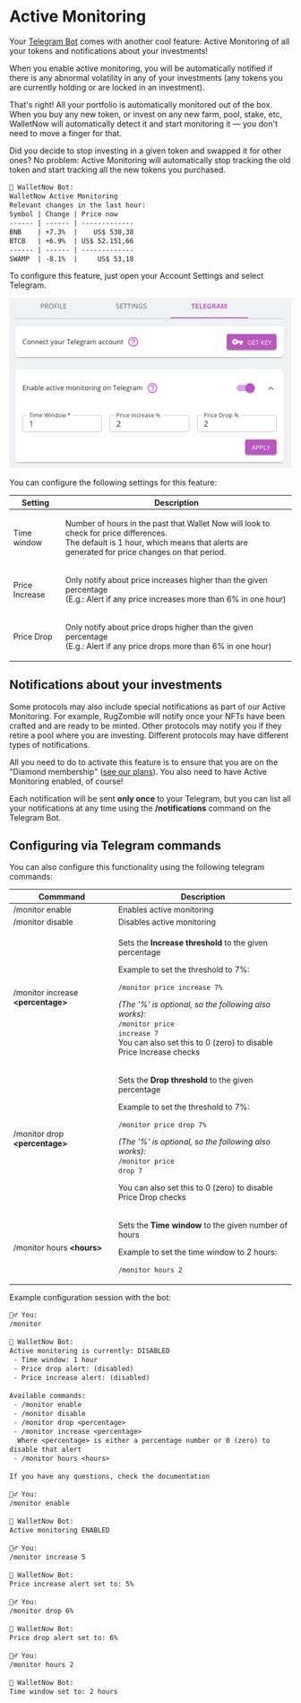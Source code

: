 # Active Monitoring

Your [Telegram Bot](telegram-bot.md) comes with another cool feature: Active Monitoring of all your tokens and notifications about your investments!

When you enable active monitoring, you will be automatically notified if there is any abnormal volatility in any of your investments (any tokens you are currently holding or are locked in an investment).

That's right! All your portfolio is automatically monitored out of the box. When you buy any new token, or invest on any new farm, pool, stake, etc, WalletNow will automatically detect it and start monitoring it — you don't need to move a finger for that.

Did you decide to stop investing in a given token and swapped it for other ones? No problem: Active Monitoring will automatically stop tracking the old token and start tracking all the new tokens you purchased.

```
🤖 WalletNow Bot:
WalletNow Active Monitoring
Relevant changes in the last hour:
Symbol | Change | Price now    
------ | ------ | -------------
BNB    | +7.3%  |    US$ 530,38
BTCB   | +6.9%  | US$ 52.151,66
------ | ------ | -------------
SWAMP  | -8.1%  |     US$ 53,18
```

To configure this feature, just open your Account Settings and select Telegram.

![](<../.gitbook/assets/image (33).png>)

You can configure the following settings for this feature:

| Setting        | Description                                                                                                                                                                                    |
| -------------- | ---------------------------------------------------------------------------------------------------------------------------------------------------------------------------------------------- |
| Time window    | <p>Number of hours in the past that Wallet Now will look to check for price differences.<br>The default is 1 hour, which means that alerts are generated for price changes on that period.</p> |
| Price Increase | <p>Only notify about price increases higher than the given percentage<br>(E.g.: Alert if any price increases more than 6% in one hour)</p>                                                     |
| Price Drop     | <p>Only notify about price drops higher than the given percentage<br>(E.g.: Alert if any price drops more than 6% in one hour)</p>                                                             |

## Notifications about your investments

Some protocols may also include special notifications as part of our Active Monitoring. For example, RugZombie will notify once your NFTs have been crafted and are ready to be minted. Other protocols may notify you if they retire a pool where you are investing. Different protocols may have different types of notifications.

All you need to do to activate this feature is to ensure that you are on the "Diamond membership" ([see our plans](../pricing.md)). You also need to have Active Monitoring enabled, of course!

Each notification will be sent **only once** to your Telegram, but you can list all your notifications at any time using the **/notifications** command on the Telegram Bot.

## Configuring via Telegram commands

You can also configure this functionality using the following telegram commands:

| Commmand                            | Description                                                                                                                                                                                                                                                                                                                                            |
| ----------------------------------- | ------------------------------------------------------------------------------------------------------------------------------------------------------------------------------------------------------------------------------------------------------------------------------------------------------------------------------------------------------ |
| /monitor enable                     | Enables active monitoring                                                                                                                                                                                                                                                                                                                              |
| /monitor disable                    | Disables active monitoring                                                                                                                                                                                                                                                                                                                             |
| /monitor increase **\<percentage>** | <p>Sets the <strong>Increase threshold</strong> to the given percentage</p><p>Example to set the threshold to 7%:</p><p><code>/monitor price increase 7%</code></p><p><em>(The '%' is optional, so the following also works):</em><br><code>/monitor price increase 7</code><br>You can also set this to 0 (zero) to disable Price Increase checks</p> |
| /monitor drop **\<percentage>**     | <p>Sets the <strong>Drop threshold</strong> to the given percentage</p><p>Example to set the threshold to 7%:</p><p><code>/monitor price drop 7%</code></p><p><em>(The '%' is optional, so the following also works):</em><br><code>/monitor price drop 7</code></p><p>You can also set this to 0 (zero) to disable Price Drop checks</p>              |
| /monitor hours **\<hours>**         | <p>Sets the <strong>Time window</strong> to the given number of hours</p><p>Example to set the time window to 2 hours:</p><p><code>/monitor hours 2</code></p>                                                                                                                                                                                         |

Example configuration session with the bot:

```
🙍‍♂️ You:
/monitor

🤖 WalletNow Bot:
Active monitoring is currently: DISABLED
 - Time window: 1 hour
 - Price drop alert: (disabled)
 - Price increase alert: (disabled)

Available commands:
 - /monitor enable 
 - /monitor disable
 - /monitor drop <percentage>
 - /monitor increase <percentage>
  Where <percentage> is either a percentage number or 0 (zero) to disable that alert
 - /monitor hours <hours>

If you have any questions, check the documentation

🙍‍♂️ You:
/monitor enable

🤖 WalletNow Bot:
Active monitoring ENABLED

🙍‍♂️ You:
/monitor increase 5

🤖 WalletNow Bot:
Price increase alert set to: 5%

🙍‍♂️ You:
/monitor drop 6%

🤖 WalletNow Bot:
Price drop alert set to: 6%

🙍‍♂️ You:
/monitor hours 2

🤖 WalletNow Bot:
Time window set to: 2 hours
```
